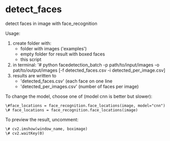 # detect_faces
 detect faces in image with face_recognition

Usage: 
1. create folder with:
    - folder with images ('examples')
    - empty folder for result with boxed faces
    - this script
2. in terminal: '# python facedetection_batch -p path/to/input/images -o pat/to/output/images [-f detected_faces.csv -i detected_per_image.csv]
3. results are written to 
    - 'detected_faces.csv' (each face on one line
    - 'detected_per_images.csv' (number of faces per image)

To change the model, choose one of (model cnn is better but slower):

	\#face_locations = face_recognition.face_locations(image, model="cnn")
	\# face_locations = face_recognition.face_locations(image)
 
To preview the result, uncomment:

	\# cv2.imshow(window_name, boximage)
	\# cv2.waitKey(0)
